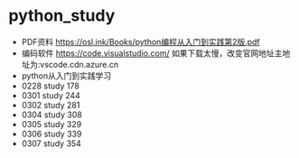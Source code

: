 # python_study
* PDF资料 https://osl.ink/Books/python编程从入门到实践第2版.pdf
* 编码软件 https://code.visualstudio.com/ 如果下载太慢，改变官网地址主地址为:vscode.cdn.azure.cn
* python从入门到实践学习
* 0228 study 178
* 0301 study 244
* 0302 study 281
* 0304 study 308
* 0305 study 329
* 0306 study 339
*  0307 study 354
